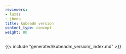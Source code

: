 ```yaml
---
reviewers:
- luxas
- jbeda
title: kubeadm version
content_type: concept
weight: 80
---
```

<!-- overview -->

<!-- body -->

{{< include "generated/kubeadm_version/_index.md" >}}
